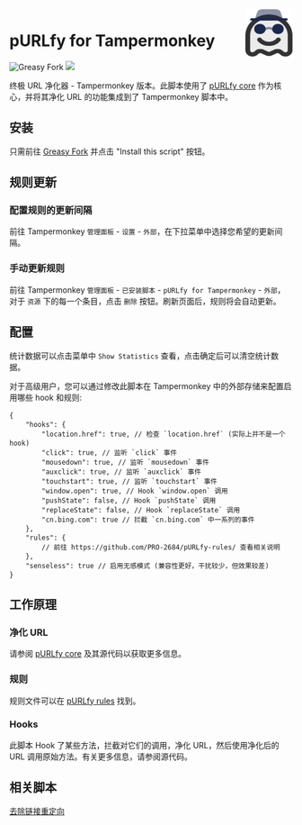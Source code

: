 <img src="https://github.com/PRO-2684/pURLfy/raw/main/images/logo.svg" align="right" style="width: 6em; height: 6em; max-width: 100%;">

# pURLfy for Tampermonkey

![Greasy Fork](https://img.shields.io/greasyfork/dt/492480) [![](https://img.shields.io/badge/Crazy%20Thur.-V%20me%2050-red?logo=kfc)](https://greasyfork.org/rails/active_storage/blobs/redirect/eyJfcmFpbHMiOnsibWVzc2FnZSI6IkJBaHBBaWZvIiwiZXhwIjpudWxsLCJwdXIiOiJibG9iX2lkIn19--10e04ed7ed56ae18d22cec6d675b34fd579cecab/wechat.jpeg?locale=zh-CN)

终极 URL 净化器 - Tampermonkey 版本。此脚本使用了 [pURLfy core](https://github.com/PRO-2684/pURLfy) 作为核心，并将其净化 URL 的功能集成到了 Tampermonkey 脚本中。

## 安装

只需前往 [Greasy Fork](https://greasyfork.org/scripts/492480) 并点击 "Install this script" 按钮。

## 规则更新

### 配置规则的更新间隔

前往 Tampermonkey `管理面板` - `设置` - `外部`，在下拉菜单中选择您希望的更新间隔。

### 手动更新规则

前往 Tampermonkey `管理面板` - `已安装脚本` - `pURLfy for Tampermonkey` - `外部`，对于 `资源` 下的每一个条目，点击 `删除` 按钮。刷新页面后，规则将会自动更新。

## 配置

统计数据可以点击菜单中 `Show Statistics` 查看，点击确定后可以清空统计数据。

对于高级用户，您可以通过修改此脚本在 Tampermonkey 中的外部存储来配置启用哪些 hook 和规则:

```jsonc
{
    "hooks": {
        "location.href": true, // 检查 `location.href` (实际上并不是一个 hook)
        "click": true, // 监听 `click` 事件
        "mousedown": true, // 监听 `mousedown` 事件
        "auxclick": true, // 监听 `auxclick` 事件
        "touchstart": true, // 监听 `touchstart` 事件
        "window.open": true, // Hook `window.open` 调用
        "pushState": false, // Hook `pushState` 调用
        "replaceState": false, // Hook `replaceState` 调用
        "cn.bing.com": true // 拦截 `cn.bing.com` 中一系列的事件
    },
    "rules": {
        // 前往 https://github.com/PRO-2684/pURLfy-rules/ 查看相关说明
    },
    "senseless": true // 启用无感模式 (兼容性更好，干扰较少，但效果较差)
}
```

## 工作原理

### 净化 URL

请参阅 [pURLfy core](https://github.com/PRO-2684/pURLfy) 及其源代码以获取更多信息。

### 规则

规则文件可以在 [pURLfy rules](https://github.com/PRO-2684/pURLfy-rules) 找到。

### Hooks

此脚本 Hook 了某些方法，拦截对它们的调用，净化 URL，然后使用净化后的 URL 调用原始方法。有关更多信息，请参阅源代码。

## 相关脚本

[去除链接重定向](https://greasyfork.org/scripts/483475)

